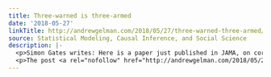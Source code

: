 ```yaml
---
title: Three-warned is three-armed
date: '2018-05-27'
linkTitle: http://andrewgelman.com/2018/05/27/three-warned-three-armed/
source: Statistical Modeling, Causal Inference, and Social Science
description: |-
  <p>Simon Gates writes: Here is a paper just published in JAMA, on correction for multiple testing, and the clinical trial it refers to (also, I’ve just noticed, relevant to yesterday’s post [this one, I think. &#8212; AG]). This sort of sequential testing (and non-testing) is quite common, for example in three-armed trials (not saying I [&#8230;]</p>
  <p>The post <a rel="nofollow" href="http://andrewgelman.com/2018/05/27/three-warned-three-armed/">Three-warned is three-armed</a> appeared first on
---
```

